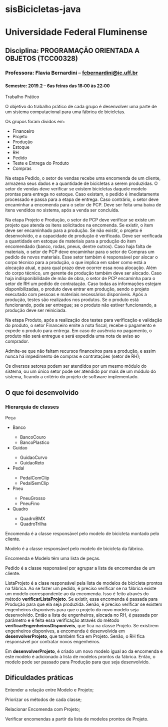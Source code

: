 # sisBicicletas-java
<h1>Universidade Federal Fluminense</h1>
<h2>Disciplina: PROGRAMAÇÃO ORIENTADA A OBJETOS (TCC00328)</h2>
<h3>Professora: Flavia Bernardini – <a href="mailto:fcbernardini@ic.uff.br" target="_blank">fcbernardini@ic.uff.br</a><h3>
<h4>Semestre: 2019.2 – 6as feiras das 18:00 às 22:00</h4>

<p>Trabalho Prático</p>

<p>O objetivo do trabalho prático de cada grupo é desenvolver uma parte de um sistema computacional para uma fábrica de bicicletas.</p>

<p>Os grupos foram dividos em:</p>
<ul>
<li>Financeiro</li>
<li>Projeto</li>
<li>Produção</li>
<li>Estoque</li>
<li>RH</li>
<li>Pedido</li>
<li>Teste e Entrega do Produto</li>
<li>Compras</li>
</ul>

<p>Na etapa Pedido, o setor de vendas recebe uma encomenda de um cliente, armazena seus dados e a quantidade de bicicletas a serem produzidas. O setor de vendas deve verificar se existem bicicletas daquele modelo prontas para entrega no estoque. Caso existam, o pedido é imediatamente processado e passa para a etapa de entrega. Caso contrário, o setor deve encaminhar a encomenda para o setor de PCP. Deve ser feita uma baixa de itens vendidos no sistema, após a venda ser concluída.</p>

<p>Na etapa Projeto e Produção, o setor de PCP deve verificar se existe um projeto que atenda os itens solicitados na encomenda. Se existir, o item deve ser encaminhado para a produção. Se não existir, o projeto é desenvolvido, e a capacidade de produção é verificada. Deve ser verificada a quantidade em estoque de materiais para a produção do item encomendado (banco, rodas, pneus, dentre outros). Caso haja falta de materiais, o setor de PCP deve encaminhar para o setor de Compras um pedido de novos materiais. Esse setor também é responsável por alocar o corpo técnico para a produção, o que implica em saber como está a alocação atual, e para qual prazo deve ocorrer essa nova alocação. Além do corpo técnico, um gerente de produção também deve ser alocado. Caso haja indisponibilidade de mão de obra, o setor de PCP encaminha para o setor de RH um pedido de contratação. Caso todas as informações estejam disponibilizadas, o produto deve entrar em produção, sendo o projeto executado com pessoas e materiais necessários disponíveis. Após a produção, testes são realizados nos produtos. Se o produto está funcionando, pode ser entregue; se o produto não estiver funcionando, a produção deve ser reiniciada.</p>

<p>Na etapa Produto, após a realização dos testes para verificação e validação do produto, o setor Financeiro emite a nota fiscal, recebe o pagamento e expede o produto para entrega. Em caso de ausência no pagamento, o produto não será entregue e será expedida uma nota de aviso ao comprador.</p>

<p>Admite-se que não faltam recursos financeiros para a produção, e assim nunca há impedimento de compras e contratações (setor de RH);</p>

<p>Os diversos setores podem ser atendidos por um mesmo módulo do sistema, ou um único setor pode ser atendido por mais de um módulo do sistema, ficando a critério do projeto de software implementado.</p>

<h2>O que foi desenvolvido</h2>

<h3>Hierarquia de classes</h3>

<p>Peça</p>
<ul>
  <li>Banco</li>
  <ul>
    <li>BancoCouro</li>
    <li>BancoPlastico</li>
  </ul>
  <li>Guidao</li>
  <ul>
    <li>GuidaoCurvo</li>
    <li>GuidaoReto</li>
  </ul>
  <li>Pedal</li>
  <ul>
    <li>PedalComClip</li>
    <li>PedalSemClip</li>
  </ul>
  <li>Pneu</li>
  <ul>
    <li>PneuGrosso</li>
    <li>PneuFino</li>
  </ul>
  <li>Quadro</li>
  <ul>
    <li>QuadroBMX</li>
    <li>QuadroTrilha</li>
  </ul>
</ul>

<p>Encomenda é a classe responsável pelo modelo de bicicleta montado pelo cliente.</p>

<p>Modelo é a classe responsável pelo modelo de bicicleta da fábrica.</p>

<p>Encomenda e Modelo têm uma lista de peças.</p>

<p>Pedido é a classe responsável por agrupar a lista de encomendas de um cliente.</p>

<p>ListaProjeto é a clase responsável pela lista de modelos de bicicleta prontos na fábrica. Ao se fazer um pedido, é preciso verificar se na fábrica existe um modelo correspondente ao da encomenda. Isso é feito através do método <strong>verificarListaProjeto</strong>. Se existir, essa encomenda é passada para Produção para que ela seja produzida. Senão, é preciso verificar se existem engenheiros disponíveis para que o projeto do novo modelo seja desenvolvido. Então a lista de engenheiros, alocada no RH, é passada por parâmetro e é feita essa verificação através do método <strong>verificarEngenheirosDisponiveis</strong>, que fica na classe Projeto. Se existirem engenheiros disponíves, a encomenda é desenvolvida em <strong>desenvolverProjeto</strong>, que também fica em Projeto. Senão, o RH fica responsável por contratar novos engenheiros.</p>

<p>Em <strong>desenvolverProjeto</strong>, é criado um novo modelo igual ao da encomenda e este modelo é adicionado à lista de modelos prontos da fábrica. Então, o modelo pode ser passado para Produção para que seja desenvolvido.</p>

<h2>Dificuldades práticas</h2>

<p>Entender a relação entre Modelo e Projeto;</p>
<p>Priorizar os métodos de cada classe;</p>
<p>Relacionar Encomenda com Projeto;</p>
<p>Verificar encomendas a partir da lista de modelos prontos de Projeto.</p>
